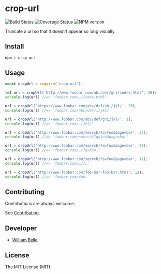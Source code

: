 crop-url
========

[![Build Status][github-actions-image]][github-actions-url]
[![Coverage Status][coveralls-image]][coveralls-url]
[![NPM version][npm-image]][npm-url]

Truncate a url so that it doesn't appear so long visually.

Install
-------

```bash
npm i crop-url
```

Usage
-----

```js
const cropUrl = require('crop-url');

let url = cropUrl('http://www.foobar.com/abc/def/ghi/index.html', 26);
console.log(url) //=> 'foobar.com/…/index.html'

url = cropUrl('https://www.foobar.com/abc/def/ghi/jkl/', 26);
console.log(url) //=> 'foobar.com/abc/def/…/jkl/'

url = cropUrl('http://www.foobar.com/abc/def/ghi/jkl/', 1);
console.log(url) //=> 'foobar.com/…/jkl/'

url = cropUrl('http://www.foobar.com/search/?q=foo&page=bar', 35);
console.log(url) //=> 'foobar.com/search/?q=foo&page=bar'

url = cropUrl('http://www.foobar.com/search/?q=foo&page=bar', 20);
console.log(url) //=> 'foobar.com/…/?q=foo…'

url = cropUrl('http://www.foobar.com/search/?q=foo&page=bar', 12);
console.log(url) //=> 'foobar.com/…/?…'

url = cropUrl('http://www.foobar.com/foo-bar-foo-bar.html', 12);
console.log(url) //=> 'foobar.com/foo…'
```

Contributing
------------

Contributions are always welcome.

See [Contributing](CONTRIBUTING.md).

Developer
---------

* [William Belle](https://github.com/williambelle)

License
-------

The MIT License (MIT)

[npm-image]: https://img.shields.io/npm/v/crop-url.svg
[npm-url]: https://www.npmjs.com/package/crop-url
[github-actions-image]: https://github.com/williambelle/crop-url/workflows/Build/badge.svg
[github-actions-url]: https://github.com/williambelle/crop-url/actions
[coveralls-image]: https://coveralls.io/repos/github/williambelle/crop-url/badge.svg
[coveralls-url]: https://coveralls.io/github/williambelle/crop-url
